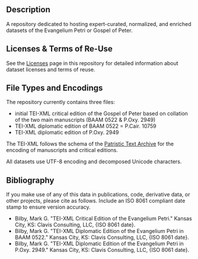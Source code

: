 ## Description

A repository dedicated to hosting expert-curated, normalized, and enriched datasets of the Evangelium Petri or Gospel of Peter.

## Licenses & Terms of Re-Use

See the [Licenses](https://github.com/nauarchus/Evangelium_Petri/blob/main/LICENSE.md) page in this repository for detailed information about dataset licenses and terms of reuse.

## File Types and Encodings

The repository currently contains three files:
* initial TEI-XML critical edition of the Gospel of Peter based on collation of the two main manuscripts (BAAM 0522 & P.Oxy. 2949)
* TEI-XML diplomatic edition of BAAM 0522 = P.Cair. 10759
* TEI-XML diplomatic edition of P.Oxy. 2949

The TEI-XML follows the schema of the [Patristic Text Archive](https://github.com/PatristicTextArchive/Schema) for the encoding of manuscripts and critical editions.

All datasets use UTF-8 encoding and decomposed Unicode characters.

## Bibliography

If you make use of any of this data in publications, code, derivative data, or other projects, please cite as follows. Include an ISO 8061 compliant date stamp to ensure version accuracy. 

* Bilby, Mark G. "TEI-XML Critical Edition of the Evangelium Petri." Kansas City, KS: Clavis Consulting, LLC, {ISO 8061 date}.
* Bilby, Mark G. "TEI-XML Diplomatic Edition of the Evangelium Petri in BAAM 0522." Kansas City, KS: Clavis Consulting, LLC, {ISO 8061 date}.
* Bilby, Mark G. "TEI-XML Diplomatic Edition of the Evangelium Petri in P.Oxy. 2949." Kansas City, KS: Clavis Consulting, LLC, {ISO 8061 date}.

